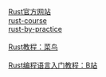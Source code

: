    [ Rust官方网站 ]( https://www.rust-lang.org/zh-CN )    <br/>
   [ rust-course ]( https://github.com/sunface/rust-course )    <br/>
   [ rust-by-practice ]( https://github.com/sunface/rust-by-practice )    <br/>   
   [ Rust教程：菜鸟 ]( https://github.com/sunface/rust-by-practice )    <br/>   
   [ Rust编程语言入门教程：B站]( https://www.bilibili.com/video/BV1hp4y1k7SV?p=3&vd_source=bc5bee468c2cbda6193e66c4288c8c7b )  <br/>
 

   
